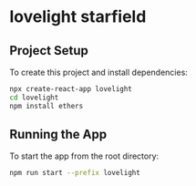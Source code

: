 # lovelight starfield

## Project Setup

To create this project and install dependencies:

```bash
npx create-react-app lovelight
cd lovelight
npm install ethers
```

## Running the App

To start the app from the root directory:

```bash
npm run start --prefix lovelight
```
